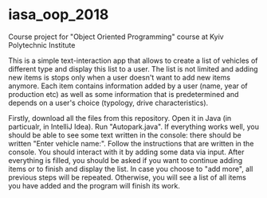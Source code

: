 # iasa_oop_2018
Course project for "Object Oriented Programming" course at Kyiv Polytechnic Institute

This is a simple text-interaction app that allows to create a list of vehicles of different type and display this list to a user. The list is not limited and adding new items is stops only when a user doesn't want to add new items anymore. Each item contains information added by a user (name, year of production etc) as well as some information that is predetermined and depends on a user's choice (typology, drive characteristics).

Firstly, download all the files from this repository.
Open it in Java (in particualr, in IntelliJ Idea).
Run "Autopark.java".
If everything works well, you should be able to see some text written in the console: there should be written "Enter vehicle name:". 
Follow the instructions that are written in the console. You should interact with it by adding some data via input.
After everything is filled, you should be asked if you want to continue adding items or to finish and display the list. In case you choose to "add more", all previous steps will be repeated. Otherwise, you will see a list of all items you have added and the program will finish its work.
